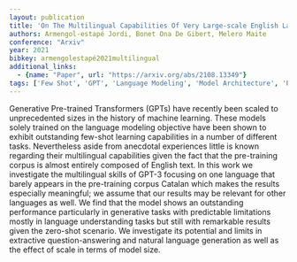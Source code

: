 ```yaml
---
layout: publication
title: 'On The Multilingual Capabilities Of Very Large-scale English Language Models'
authors: Armengol-estapé Jordi, Bonet Ona De Gibert, Melero Maite
conference: "Arxiv"
year: 2021
bibkey: armengolestapé2021multilingual
additional_links:
  - {name: "Paper", url: "https://arxiv.org/abs/2108.13349"}
tags: ['Few Shot', 'GPT', 'Language Modeling', 'Model Architecture', 'Pretraining Methods', 'Reinforcement Learning', 'Training Techniques', 'Transformer']
---
```

Generative Pre-trained Transformers (GPTs) have recently been scaled to unprecedented sizes in the history of machine learning. These models solely trained on the language modeling objective have been shown to exhibit outstanding few-shot learning capabilities in a number of different tasks. Nevertheless aside from anecdotal experiences little is known regarding their multilingual capabilities given the fact that the pre-training corpus is almost entirely composed of English text. In this work we investigate the multilingual skills of GPT-3 focusing on one language that barely appears in the pre-training corpus Catalan which makes the results especially meaningful; we assume that our results may be relevant for other languages as well. We find that the model shows an outstanding performance particularly in generative tasks with predictable limitations mostly in language understanding tasks but still with remarkable results given the zero-shot scenario. We investigate its potential and limits in extractive question-answering and natural language generation as well as the effect of scale in terms of model size.
